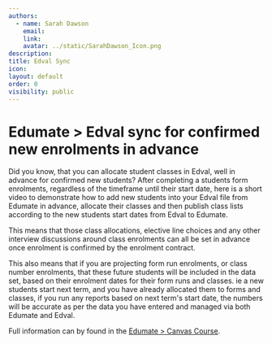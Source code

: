 ```yaml
---
authors:
  - name: Sarah Dawson
    email: 
    link: 
    avatar: ../static/SarahDawson_Icon.png
description: 
title: Edval Sync
icon: 
layout: default
order: 0
visibility: public
---
```

# Edumate > Edval sync for confirmed new enrolments in advance

Did you know, that you can allocate student classes in Edval, well in advance for confirmed new students?  After completing a students form enrolments, regardless of the timeframe until their start date, here is a short video to demonstrate how to add new students into your Edval file from Edumate in advance, allocate their classes and then publish class lists according to the new students start dates from Edval to Edumate.

This means that those class allocations, elective line choices and any other interview discussions around class enrolments can all be set in advance once enrolment is confirmed by the enrolment contract.

This also means that if you are projecting form run enrolments, or class number enrolments, that these future students will be included in the data set, based on their enrolment dates for their form runs and classes.  ie a new students start next term, and you have already allocated them to forms and classes, if you run any reports based on next term's start date, the numbers will be accurate as per the data you have entered and managed via both Edumate and Edval.

Full information can by found in the [Edumate > Canvas Course](https://ccm.instructure.com/courses/2711/pages/edval-student-classes-mid-year).